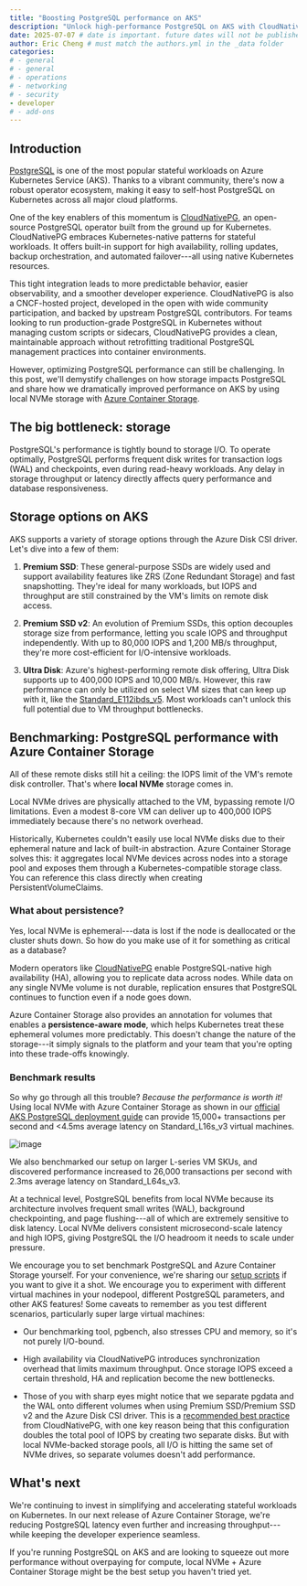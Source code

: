 ```yaml
---
title: "Boosting PostgreSQL performance on AKS"
description: "Unlock high-performance PostgreSQL on AKS with CloudNativePG and Azure Container Storage using local NVMe for big throughput/latency improvements."
date: 2025-07-07 # date is important. future dates will not be published
author: Eric Cheng # must match the authors.yml in the _data folder
categories: 
# - general 
# - general
# - operations
# - networking
# - security
- developer
# - add-ons
---
```


## Introduction

[PostgreSQL](https://www.postgresql.org/) is one of the most popular stateful
workloads on Azure Kubernetes Service (AKS). Thanks to a vibrant community,
there's now a robust operator ecosystem, making it easy to self-host PostgreSQL
on Kubernetes across all major cloud platforms.

One of the key enablers of this momentum is
[CloudNativePG](https://cloudnative-pg.io), an open-source PostgreSQL operator
built from the ground up for Kubernetes. CloudNativePG embraces
Kubernetes-native patterns for stateful workloads. It offers built-in support
for high availability, rolling updates, backup orchestration, and automated
failover---all using native Kubernetes resources.

This tight integration leads to more predictable behavior, easier observability,
and a smoother developer experience. CloudNativePG is also a CNCF-hosted
project, developed in the open with wide community participation, and backed by
upstream PostgreSQL contributors. For teams looking to run production-grade
PostgreSQL in Kubernetes without managing custom scripts or sidecars,
CloudNativePG provides a clean, maintainable approach without retrofitting
traditional PostgreSQL management practices into container environments.

However, optimizing PostgreSQL performance can still be challenging. In this
post, we'll demystify challenges on how storage impacts PostgreSQL and share how
we dramatically improved performance on AKS by using local NVMe storage with
[Azure Container
Storage](https://learn.microsoft.com/en-us/azure/storage/container-storage/container-storage-introduction).

## The big bottleneck: storage

PostgreSQL's performance is tightly bound to storage I/O. To operate optimally,
PostgreSQL performs frequent disk writes for transaction logs (WAL) and
checkpoints, even during read-heavy workloads. Any delay in storage throughput
or latency directly affects query performance and database responsiveness.

## Storage options on AKS

AKS supports a variety of storage options through the Azure Disk CSI driver.
Let's dive into a few of them:

1. **Premium SSD**: These general-purpose SSDs are widely used and support
    availability features like ZRS (Zone Redundant Storage) and fast
    snapshotting. They're ideal for many workloads, but IOPS and throughput are
    still constrained by the VM's limits on remote disk access.

2. **Premium SSD v2**: An evolution of Premium SSDs, this option decouples
    storage size from performance, letting you scale IOPS and throughput
    independently. With up to 80,000 IOPS and 1,200 MB/s throughput, they're
    more cost-efficient for I/O-intensive workloads.

3. **Ultra Disk**: Azure's highest-performing remote disk offering, Ultra Disk
    supports up to 400,000 IOPS and 10,000 MB/s. However, this raw performance
    can only be utilized on select VM sizes that can keep up with it, like the
    [Standard_E112ibds_v5](https://learn.microsoft.com/en-us/azure/virtual-machines/ebdsv5-ebsv5-series).
    Most workloads can't unlock this full potential due to VM throughput
    bottlenecks.

## Benchmarking: PostgreSQL performance with Azure Container Storage

All of these remote disks still hit a ceiling: the IOPS limit of the VM's remote
disk controller. That's where **local NVMe** storage comes in.

Local NVMe drives are physically attached to the VM, bypassing remote I/O
limitations. Even a modest 8-core VM can deliver up to 400,000 IOPS immediately
because there's no network overhead.

Historically, Kubernetes couldn't easily use local NVMe disks due to their
ephemeral nature and lack of built-in abstraction. Azure Container Storage
solves this: it aggregates local NVMe devices across nodes into a storage pool
and exposes them through a Kubernetes-compatible storage class. You can
reference this class directly when creating PersistentVolumeClaims.

### What about persistence?

Yes, local NVMe is ephemeral---data is lost if the node is deallocated or the
cluster shuts down. So how do you make use of it for something as critical as a
database?

Modern operators like [CloudNativePG](https://cloudnative-pg.io) enable
PostgreSQL-native high availability (HA), allowing you to replicate data across
nodes. While data on any single NVMe volume is not durable, replication ensures
that PostgreSQL continues to function even if a node goes down.

Azure Container Storage also provides an annotation for volumes that enables a
**persistence-aware mode**, which helps Kubernetes treat these ephemeral volumes
more predictably. This doesn't change the nature of the storage---it simply
signals to the platform and your team that you're opting into these trade-offs
knowingly.

### Benchmark results

So why go through all this trouble? *Because the performance is worth it!* Using
local NVMe with Azure Container Storage as shown in our [official AKS PostgreSQL
deployment
guide](https://learn.microsoft.com/en-us/azure/aks/postgresql-ha-overview) can
provide 15,000+ transactions per second and <4.5ms average latency on
Standard_L16s_v3 virtual machines.

![image](/assets/images/postgresql-nvme/graph.png)

We also benchmarked our setup on larger L-series VM SKUs, and discovered
performance increased to 26,000 transactions per second with 2.3ms average
latency on Standard_L64s_v3.

At a technical level, PostgreSQL benefits from local NVMe because its
architecture involves frequent small writes (WAL), background checkpointing, and
page flushing---all of which are extremely sensitive to disk latency. Local NVMe
delivers consistent microsecond-scale latency and high IOPS, giving PostgreSQL
the I/O headroom it needs to scale under pressure.

We encourage you to set benchmark PostgreSQL and Azure Container Storage
yourself. For your convenience, we're sharing our [setup
scripts](https://github.com/eh8/acstor-pgsql) if you want to give it a shot. We
encourage you to experiment with different virtual machines in your nodepool,
different PostgreSQL parameters, and other AKS features! Some caveats to
remember as you test different scenarios, particularly super large virtual
machines:

- Our benchmarking tool, pgbench, also stresses CPU and memory, so it's not
    purely I/O-bound.

- High availability via CloudNativePG introduces synchronization overhead that
    limits maximum throughput. Once storage IOPS exceed a certain threshold, HA
    and replication become the new bottlenecks.

- Those of you with sharp eyes might notice that we separate pgdata and the WAL
    onto different volumes when using Premium SSD/Premium SSD v2 and the Azure
    Disk CSI driver. This is a [recommended best
    practice](https://cloudnative-pg.io/documentation/current/storage/#volume-for-wal)
    from CloudNativePG, with one key reason being that this configuration
    doubles the total pool of IOPS by creating two separate disks. But with
    local NVMe-backed storage pools, all I/O is hitting the same set of NVMe
    drives, so separate volumes doesn't add performance.

## What's next

We're continuing to invest in simplifying and accelerating stateful workloads on
Kubernetes. In our next release of Azure Container Storage, we're reducing
PostgreSQL latency even further and increasing throughput---while keeping the
developer experience seamless.

If you're running PostgreSQL on AKS and are looking to squeeze out more
performance without overpaying for compute, local NVMe + Azure Container Storage
might be the best setup you haven't tried yet.
